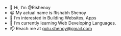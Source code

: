 - 👋 Hi, I’m @Rishenoy
- 😀 My actual name is Rishabh Shenoy
- 👀 I’m interested in Building Websites, Apps
- 🌱 I’m currently learning Web Developing Languages.
- 📫 Reach me at golu.shenoy@gmail.com 

<!---
Rishenoy/Rishenoy is a ✨ special ✨ repository because its `README.md` (this file) appears on your GitHub profile.
You can click the Preview link to take a look at your changes.
--->
